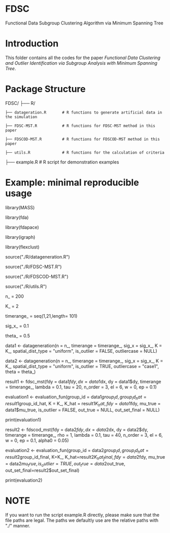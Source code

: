 # FDSC
Functional Data Subgroup Clustering Algorithm via Minimum Spanning Tree
# Introduction
This folder contains all the codes for the paper *Functional Data Clustering and Outlier Identification via Subgroup Analysis with Minimum Spanning Tree*.

# Package Structure
FDSC/ 
├── R/

    ├── datageration.R       # R functions to generate artificial data in the simulation

    ├── FDSC-MST.R           # R functions for FDSC-MST method in this paper

    ├── FDSCOD-MST.R         # R functions for FDSCOD-MST method in this paper

    ├── utils.R              # R functions for the calculation of criteria

├── example.R               # R script for demonstration examples
# Example: minimal reproducible usage
library(MASS)

library(fda)

library(fdapace)

library(igraph)

library(flexclust)

source("./R/datageneration.R")

source("./R/FDSC-MST.R")

source("./R/FDSCOD-MST.R")

source("./R/utils.R")

n_ = 200

K_ = 2

timerange_ = seq(1,21,length= 101)

sig_x_ = 0.1

theta_ = 0.5

data1 <- datageneration(n = n_, timerange = timerange_, sig_x = sig_x_, K = K_, spatial_dist_type = "uniform", is_outlier = FALSE, outliercase = NULL)

data2 <- datageneration(n = n_, timerange = timerange_, sig_x = sig_x_, K = K_, spatial_dist_type = "uniform", is_outlier = TRUE, outliercase = "case1", theta = theta_)

result1 <- fdsc_mst(fdy = data1$fdy, dx = data1$dx, dy = data1$dy, timerange = timerange_, lambda = 0.1, tau = 20, n_order = 3, el = 6, w = 0, ep = 0.1)

evaluation1 <- evaluation_fun(group_id = data1$group_id, group_id_hat = result1$group_id_hat, K = K_, K_hat = result1$K_hat, fdy = data1$fdy,
mu_true = data1$mu_true, is_outlier = FALSE, out_true = NULL, out_set_final = NULL)

print(evaluation1)

result2 <- fdscod_mst(fdy = data2$fdy, dx = data2$dx, dy = data2$dy, timerange = timerange_, rho = 1, lambda = 0.1, tau = 40, n_order = 3,
el = 6, w = 0, ep = 0.1, alpha0 = 0.05)

evaluation2 <- evaluation_fun(group_id = data2$group_id, group_id_hat=result2$group_id_final, K=K_, K_hat=result2$K_hat_final,
fdy = data2$fdy, mu_true = data2$mu_true, is_outlier = TRUE, out_true = data2$out_true, out_set_final=result2$out_set_final)

print(evaluation2)

# NOTE
If you want to run the script example.R directly, please make sure that the file paths are legal. The paths we defaultly use are the relative paths with "./" manner.
